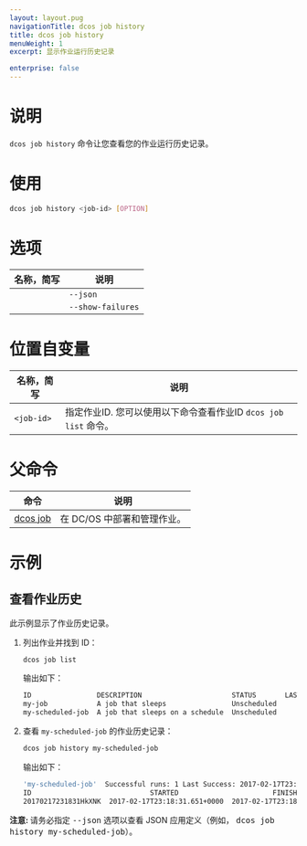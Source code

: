 ```yaml
---
layout: layout.pug
navigationTitle: dcos job history
title: dcos job history
menuWeight: 1
excerpt: 显示作业运行历史记录

enterprise: false
---
```



# 说明
`dcos job history` 命令让您查看您的作业运行历史记录。

# 使用

```bash
dcos job history <job-id> [OPTION]
```

# 选项

| 名称，简写 | 说明 |
|---------|-------------|
| | `--json` | 显示以 JSON 为格式的列表。 |
| | `--show-failures` | 显示故障表和历史记录统计信息。 |

# 位置自变量

| 名称，简写 | 说明 |
|---------|-------------|
| `<job-id>`   |   指定作业ID.  您可以使用以下命令查看作业ID `dcos job list` 命令。|

# 父命令

| 命令 | 说明 |
|---------|-------------|
|  [dcos job](/mesosphere/dcos/cn/1.11/cli/command-reference/dcos-job/)  | 在 DC/OS 中部署和管理作业。|

# 示例

## 查看作业历史

此示例显示了作业历史记录。

1. 列出作业并找到 ID：

    ```bash
    dcos job list
    ```

   输出如下：

      ```bash
      ID                DESCRIPTION                      STATUS       LAST SUCCESFUL RUN  
      my-job            A job that sleeps                Unscheduled         N/A          
      my-scheduled-job  A job that sleeps on a schedule  Unscheduled         N/A
      ```

1. 查看 `my-scheduled-job` 的作业历史记录：

    ```bash
    dcos job history my-scheduled-job
    ```

   输出如下：

   ```bash
   'my-scheduled-job'  Successful runs: 1 Last Success: 2017-02-17T23:18:33.842+0000
   ID                             STARTED                       FINISHED            
   20170217231831HkXNK  2017-02-17T23:18:31.651+0000  2017-02-17T23:18:33.843+0000
   ```

 <p class="message--note"><strong>注意: </strong> 请务必指定 <tt>--json</tt> 选项以查看 JSON 应用定义（例如， <tt>dcos job history my-scheduled-job</tt>）。</p>
